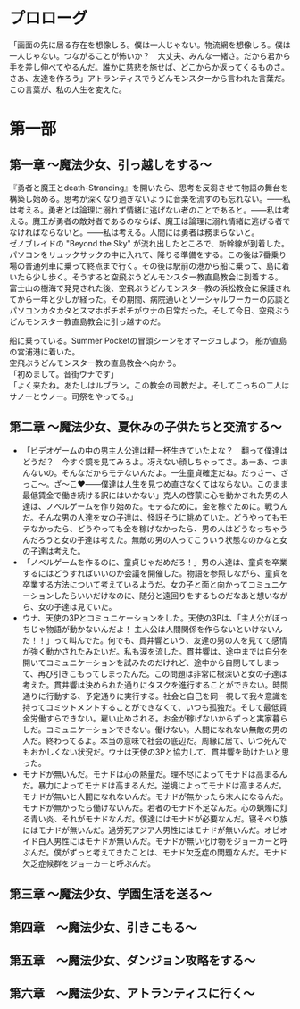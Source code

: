 # プロローグ
「画面の先に居る存在を想像しろ。僕は一人じゃない。物流網を想像しろ。僕は一人じゃない。つながることが怖いか？　大丈夫、みんな一緒さ。だから君から手を差し伸べてやるんだ。誰かに慈悲を施せば、どこからか返ってくるものさ。さあ、友達を作ろう」アトランティスでうどんモンスターから言われた言葉だ。この言葉が、私の人生を変えた。

# 第一部
## 第一章  ～魔法少女、引っ越しをする～
『勇者と魔王とdeath-Stranding』を開いたら、思考を反芻させて物語の舞台を構築し始める。思考が深くなり過ぎないように音楽を流すのも忘れない。――私は考える。勇者とは論理に溺れず情緒に逃げない者のことであると。――私は考える。魔王が勇者の敵対者であるのならば、魔王は論理に溺れ情緒に逃げる者でなければならないと。――私は考える。人間には勇者は務まらないと。<br>
ゼノブレイドの "Beyond the Sky" が流れ出したところで、新幹線が到着した。パソコンをリュックサックの中に入れて、降りる準備をする。この後は7番乗り場の普通列車に乗って終点まで行く。その後は駅前の港から船に乗って、島に着いたら少し歩く。そうすると空飛ぶうどんモンスター教直島教会に到着する。<br>
富士山の樹海で発見された後、空飛ぶうどんモンスター教の浜松教会に保護されてから一年と少しが経った。その期間、病院通いとソーシャルワーカーの応談とパソコンカタカタとスマホポチポチがウナの日常だった。そして今日、空飛ぶうどんモンスター教直島教会に引っ越すのだ。<br>

船に乗っている。Summer Pocketの冒頭シーンをオマージュしよう。
船が直島の宮浦港に着いた。<br>
空飛ぶうどんモンスター教の直島教会へ向かう。<br>
「初めまして。音街ウナです」<br>
「よく来たね。あたしはルブラン。この教会の司教だよ。そしてこっちの二人はサノーとウノー。司祭をやってる。」<br>

## 第二章  ～魔法少女、夏休みの子供たちと交流する～
- 「ビデオゲームの中の男主人公達は精一杯生きていたよな？　翻って僕達はどうだ？　今すぐ鏡を見てみろよ。冴えない顔しちゃってさ。あーあ、つまんないの。そんなだからモテないんだよ。一生童貞確定だね。だっさー、ざっこ～。ざ～こ❤️――僕達は人生を見つめ直さなくてはならない。このまま最低賃金で働き続ける訳にはいかない」克人の啓蒙に心を動かされた男の人達は、ノベルゲームを作り始めた。モテるために。金を稼ぐために。戦うんだ。そんな男の人達を女の子達は、怪訝そうに眺めていた。どうやってもモテなかったら、どうやっても金を稼げなかったら、男の人はどうなっちゃうんだろうと女の子達は考えた。無敵の男の人ってこういう状態なのかなと女の子達は考えた。<br>
- 「ノベルゲームを作るのに、童貞じゃだめだろ！」男の人達は、童貞を卒業するにはどうすればいいのか会議を開催した。物語を参照しながら、童貞を卒業する方法について考えているようだ。女の子と面と向かってコミュニケーションしたらいいだけなのに、随分と遠回りをするものだなあと想いながら、女の子達は見ていた。<br>
- ウナ、天使の3Pとコミュニケーションをした。天使の3Pは、「主人公がぼっちじゃ物語が動かないんだよ！  主人公は人間関係を作らないといけないんだ！！」って叫んでた。何でも、貫井響という、友達の男の人を見てて感情が強く動かされたみたいだ。私も涙を流した。貫井響は、途中までは自分を開いてコミュニケーションを試みたのだけれど、途中から自閉してしまって、再び引きこもってしまったんだ。この問題は非常に根深いと女の子達は考えた。貫井響は決められた通りにタスクを進行することができない。時間通りに行動する、予定通りに実行する。社会と自己を同一視して我々意識を持ってコミットメントすることができなくて、いつも孤独だ。そして最低賃金労働すらできない。雇い止めされる。お金が稼げないからずっと実家暮らしだ。コミュニケーションできない。働けない。人間になれない無敵の男の人だ。終わってるよ。本当の意味で社会の底辺だ。周縁に居て、いつ死んでもおかしくない状況だ。ウナは天使の3Pと協力して、貫井響を助けたいと思った。<br>
- モナドが無いんだ。モナドは心の熱量だ。理不尽によってモナドは高まるんだ。暴力によってモナドは高まるんだ。逆境によってモナドは高まるんだ。モナドが無いと人間になれないんだ。モナドが無かったら末人になるんだ。モナドが無かったら働けないんだ。若者のモナド不足なんだ。心の蝋燭に灯る青い炎、それがモナドなんだ。僕達にはモナドが必要なんだ。寝そべり族にはモナドが無いんだ。過労死アジア人男性にはモナドが無いんだ。オピオイド白人男性にはモナドが無いんだ。モナドが無い化け物をジョーカーと呼ぶんだ。僕がずっと考えてきたことは、モナド欠乏症の問題なんだ。モナド欠乏症候群をジョーカーと呼ぶんだ。<br>


## 第三章  ～魔法少女、学園生活を送る～

## 第四章　～魔法少女、引きこもる～

## 第五章　～魔法少女、ダンジョン攻略をする～

## 第六章　～魔法少女、アトランティスに行く～
